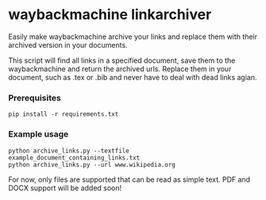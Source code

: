 # waybackmachine linkarchiver
Easily make waybackmachine archive your links and replace them with their archived version in your documents.

This script will find all links in a specified document, save them to the waybackmachine and return the archived urls. Replace them in your document, such as .tex or .bib and never have to deal with dead links agian. 


### Prerequisites

```
pip install -r requirements.txt
```

### Example usage


```
python archive_links.py --textfile example_document_containing_links.txt
python archive_links.py --url www.wikipedia.org
```

For now, only files are supported that can be read as simple text. PDF and DOCX support will be added soon!
